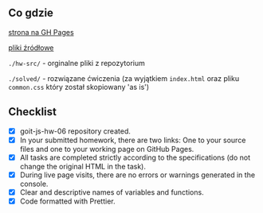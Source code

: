 ## Co gdzie

[strona na GH Pages](https://osmiornica.github.io/goit-js-hw-06/solved)

[pliki źródłowe](https://github.com/osmiornica/goit-js-hw-06/tree/master/solved)

`./hw-src/` - orginalne pliki z repozytorium

`./solved/` - rozwiązane ćwiczenia (za wyjątkiem `index.html` oraz pliku `common.css`  który został skopiowany 'as is')

## Checklist

- [x] goit-js-hw-06 repository created.
- [x] In your submitted homework, there are two links: One to your source files and one to your working page on GitHub Pages.
- [x] All tasks are completed strictly according to the specifications (do not change the original HTML in the task).
- [x] During live page visits, there are no errors or warnings generated in the console.
- [x] Clear and descriptive names of variables and functions.
- [x] Code formatted with Prettier.
